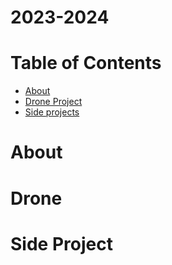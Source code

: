 # 2023-2024
# Table of Contents
  - [About](#About)
  - [Drone Project](#Drone)
  - [Side projects](#Side_Project)

# About

# Drone 

# Side Project
